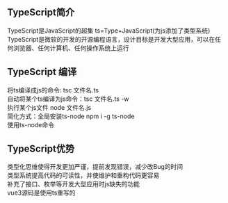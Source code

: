 
## TypeScript简介
TypeScript是JavaScript的超集
ts=Type+JavaScript(为js添加了类型系统)
TypeScript是微软的开发的开源编程语言，设计目标是开发大型应用，可以在任何浏览器、任何计算机、任何操作系统上运行

## TypeScript 编译
将ts编译成js的命令: tsc 文件名.ts <br>
自动将某个ts编译为js命令：tsc 文件名.ts -w<br>
执行某个js文件 node 文件名.js<br>
简化方式：全局安装ts-node npm i -g ts-node<br>
         使用ts-node命令



## TypeScript优势
类型化思维使得开发更加严谨，提前发现错误，减少改Bug的时间<br>
类型系统提高代码的可读性，并使维护和重构代码更容易<br>
补充了接口、枚举等开发大型应用时js缺失的功能<br>
vue3源码是使用ts重写的

